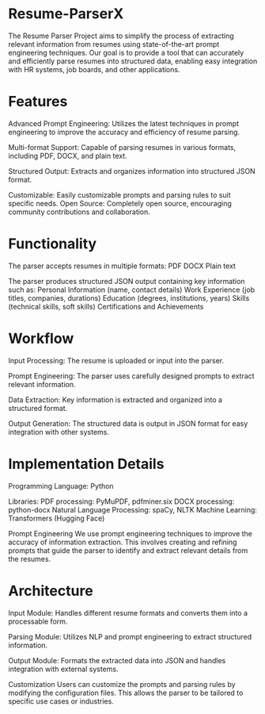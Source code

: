 # Resume-ParserX

The Resume Parser Project aims to simplify the process of extracting relevant information from resumes using state-of-the-art prompt engineering techniques. Our goal is to provide a tool that can accurately and efficiently parse resumes into structured data, enabling easy integration with HR systems, job boards, and other applications.

# Features
Advanced Prompt Engineering:
Utilizes the latest techniques in prompt engineering to improve the accuracy and efficiency of resume parsing.

Multi-format Support:
Capable of parsing resumes in various formats, including PDF, DOCX, and plain text.

Structured Output: 
Extracts and organizes information into structured JSON format.

Customizable: 
Easily customizable prompts and parsing rules to suit specific needs.
Open Source: 
Completely open source, encouraging community contributions and collaboration.

# Functionality
The parser accepts resumes in multiple formats:
PDF
DOCX
Plain text

The parser produces structured JSON output containing key information such as:
Personal Information (name, contact details)
Work Experience (job titles, companies, durations)
Education (degrees, institutions, years)
Skills (technical skills, soft skills)
Certifications and Achievements

# Workflow
Input Processing: The resume is uploaded or input into the parser.

Prompt Engineering: The parser uses carefully designed prompts to extract relevant information.

Data Extraction: Key information is extracted and organized into a structured format.

Output Generation: The structured data is output in JSON format for easy integration with other systems.

# Implementation Details
Programming Language: Python

Libraries:
PDF processing: PyMuPDF, pdfminer.six
DOCX processing: python-docx
Natural Language Processing: spaCy, NLTK
Machine Learning: Transformers (Hugging Face)

Prompt Engineering
We use prompt engineering techniques to improve the accuracy of information extraction. This involves creating and refining prompts that guide the parser to identify and extract relevant details from the resumes.

# Architecture
Input Module: Handles different resume formats and converts them into a processable form.

Parsing Module: Utilizes NLP and prompt engineering to extract structured information.

Output Module: Formats the extracted data into JSON and handles integration with external systems.

Customization
Users can customize the prompts and parsing rules by modifying the configuration files. This allows the parser to be tailored to specific use cases or industries.
